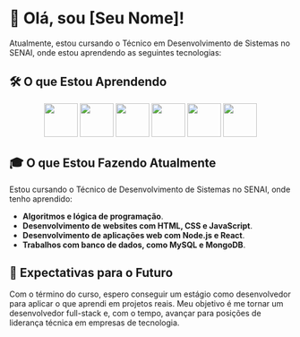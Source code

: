 # 🚀 Olá, sou [Seu Nome]!

Atualmente, estou cursando o Técnico em Desenvolvimento de Sistemas no SENAI, onde estou aprendendo as seguintes tecnologias:

## 🛠️ O que Estou Aprendendo

<div align="center">
  <img src="https://cdn.jsdelivr.net/gh/devicons/devicon/icons/javascript/javascript-original.svg" width="60" />
  <img src="https://cdn.jsdelivr.net/gh/devicons/devicon/icons/html5/html5-original.svg" width="60" />
  <img src="https://cdn.jsdelivr.net/gh/devicons/devicon/icons/css3/css3-original.svg" width="60" />
  <img src="https://cdn.jsdelivr.net/gh/devicons/devicon/icons/nodejs/nodejs-original.svg" width="60" />
  <img src="https://cdn.jsdelivr.net/gh/devicons/devicon/icons/react/react-original.svg" width="60" />
  <img src="https://cdn.jsdelivr.net/gh/devicons/devicon/icons/mysql/postgresql-original.svg" width="60" />
</div>

## 🎓 O que Estou Fazendo Atualmente

Estou cursando o Técnico de Desenvolvimento de Sistemas no SENAI, onde tenho aprendido:
- **Algoritmos e lógica de programação**.
- **Desenvolvimento de websites com HTML, CSS e JavaScript**.
- **Desenvolvimento de aplicações web com Node.js e React**.
- **Trabalhos com banco de dados, como MySQL e MongoDB**.

## 🎯 Expectativas para o Futuro

Com o término do curso, espero conseguir um estágio como desenvolvedor para aplicar o que aprendi em projetos reais. Meu objetivo é me tornar um desenvolvedor full-stack e, com o tempo, avançar para posições de liderança técnica em empresas de tecnologia.
